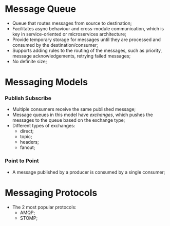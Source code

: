 # Message Queue
- Queue that routes messages from source to destination;
- Facilitates async behaviour and cross-module communication, which is key in service-oriented or microservices architecture;
- Provide temporary storage for messages until they are processed and consumed by the destination/consumer;
- Supports adding rules to the routing of the messages, such as priority, message acknowledgements, retrying failed messages;
- No definite size;

# Messaging Models

### Publish Subscribe
- Multiple consumers receive the same published message;
- Message queues in this model have _exchanges_, which pushes the messages to the queue based on the exchange type;
- Different types of exchanges:
  - direct;
  - topic;
  - headers;
  - fanout;

### Point to Point
- A message published by a producer is consumed by a single consumer;

# Messaging Protocols
- The 2 most popular protocols:
  - AMQP;
  - STOMP;
